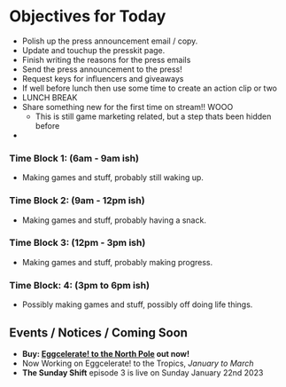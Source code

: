 # Objectives for Today

- Polish up the press announcement email / copy.
- Update and touchup the presskit page.
- Finish writing the reasons for the press emails
- Send the press announcement to the press!
- Request keys for influencers and giveaways
- If well before lunch then use some time to create an action clip or two
- LUNCH BREAK
- Share something new for the first time on stream!! WOOO
  - This is still game marketing related, but a step thats been hidden before
-


### Time Block 1: (6am - 9am ish)
- Making games and stuff, probably still waking up.

### Time Block 2: (9am - 12pm ish)
- Making games and stuff, probably having a snack.

### Time Block 3: (12pm - 3pm ish)
- Making games and stuff, probably making progress.

### Time Block: 4: (3pm to 6pm ish)
- Possibly making games and stuff, possibly off doing life things.

## Events / Notices / Coming Soon

- **Buy: [Eggcelerate! to the North Pole](https://store.steampowered.com/app/2216320/Eggcelerate_to_the_North_Pole/) out now!**
- Now Working on Eggcelerate! to the Tropics, _January to March_
- **The Sunday Shift** episode 3 is live on Sunday January 22nd 2023
